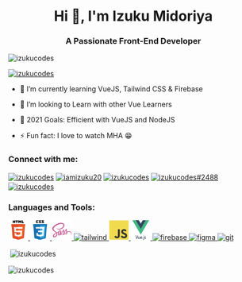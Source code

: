 
<h1 align="center">Hi 👋, I'm Izuku Midoriya</h1>
<h3 align="center">A Passionate Front-End Developer</h3>

<p align="left"> <img src="https://komarev.com/ghpvc/?username=izukucodes&label=Profile%20views&color=0e75b6&style=flat" alt="izukucodes" /> </p>

<p align="left"> <a href="https://twitter.com/izukucodes" target="blank"><img src="https://img.shields.io/twitter/follow/izukucodes?logo=twitter&style=for-the-badge" alt="izukucodes" /></a> </p>

- 🌱 I’m currently learning VueJS, Tailwind CSS & Firebase

- 👯 I’m looking to Learn with other Vue Learners

- 🥅 2021 Goals: Efficient with VueJS and NodeJS

- ⚡ Fun fact: I love to watch MHA 😁

<h3 align="left">Connect with me:</h3>
<p align="left">
<a href="https://twitter.com/izukucodes" target="blank"><img align="center" src="https://raw.githubusercontent.com/rahuldkjain/github-profile-readme-generator/master/src/images/icons/Social/twitter.svg" alt="izukucodes" height="30" width="40" /></a>
<a href="https://fb.com/iamizuku20" target="blank"><img align="center" src="https://raw.githubusercontent.com/rahuldkjain/github-profile-readme-generator/master/src/images/icons/Social/facebook.svg" alt="iamizuku20" height="30" width="40" /></a>
<a href="https://instagram.com/izukucodes" target="blank"><img align="center" src="https://raw.githubusercontent.com/rahuldkjain/github-profile-readme-generator/master/src/images/icons/Social/instagram.svg" alt="izukucodes" height="30" width="40" /></a>
<a href="https://discord.gg/izukucodes#2488" target="blank"><img align="center" src="https://raw.githubusercontent.com/rahuldkjain/github-profile-readme-generator/master/src/images/icons/Social/discord.svg" alt="izukucodes#2488" height="30" width="40" /></a>
<a href="https://dev.to/izukucodes" target="blank"><img align="center" src="https://cdn.jsdelivr.net/npm/simple-icons@3.0.1/icons/dev-dot-to.svg" alt="izukucodes" height="30" width="40" /></a>
</p>

<h3 align="left">Languages and Tools:</h3>
<p align="left"> <a href="https://www.w3.org/html/" target="_blank"> <img src="https://raw.githubusercontent.com/devicons/devicon/master/icons/html5/html5-original-wordmark.svg" alt="html5" width="40" height="40"/> </a> <a href="https://www.w3schools.com/css/" target="_blank"> <img src="https://raw.githubusercontent.com/devicons/devicon/master/icons/css3/css3-original-wordmark.svg" alt="css3" width="40" height="40"/> </a> <a href="https://sass-lang.com" target="_blank"> <img src="https://raw.githubusercontent.com/devicons/devicon/master/icons/sass/sass-original.svg" alt="sass" width="40" height="40"/> </a> <a href="https://tailwindcss.com/" target="_blank"> <img src="https://www.vectorlogo.zone/logos/tailwindcss/tailwindcss-icon.svg" alt="tailwind" width="40" height="40"/> </a> <a href="https://developer.mozilla.org/en-US/docs/Web/JavaScript" target="_blank"> <img src="https://raw.githubusercontent.com/devicons/devicon/master/icons/javascript/javascript-original.svg" alt="javascript" width="40" height="40"/> </a> <a href="https://vuejs.org/" target="_blank"> <img src="https://raw.githubusercontent.com/devicons/devicon/master/icons/vuejs/vuejs-original-wordmark.svg" alt="vuejs" width="40" height="40"/> </a> <a href="https://firebase.google.com/" target="_blank"> <img src="https://www.vectorlogo.zone/logos/firebase/firebase-icon.svg" alt="firebase" width="40" height="40"/> </a> <a href="https://www.figma.com/" target="_blank"> <img src="https://www.vectorlogo.zone/logos/figma/figma-icon.svg" alt="figma" width="40" height="40"/> </a> <a href="https://git-scm.com/" target="_blank"> <img src="https://www.vectorlogo.zone/logos/git-scm/git-scm-icon.svg" alt="git" width="40" height="40"/> </a>
 </p>

<p>&nbsp;<img align="center" src="https://github-readme-stats.vercel.app/api?username=izukucodes&show_icons=true&locale=en" alt="izukucodes" /></p>

<p><img align="center" src="https://github-readme-streak-stats.herokuapp.com/?user=izukucodes&" alt="izukucodes" /></p>
